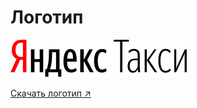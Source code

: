# Логотип

![](.gitbook/assets/logo_yandex_taxi.svg)

[Скачать логотип ↗](https://disk.yandex.ru/client/disk/CREATIVE/!YTD_GUIDES/Fonts/YS%2520Text)




